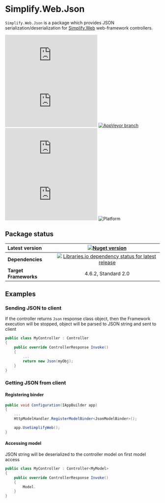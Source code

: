 # Simplify.Web.Json

`Simplify.Web.Json` is a package which provides JSON serialization/deserialization for [Simplify.Web](https://github.com/SimplifyNet/Simplify.Web) web-framework controllers.

[![Nuget Version](https://img.shields.io/nuget/v/Simplify.Web.Json)](https://www.nuget.org/packages/Simplify.Web.Json/)
[![Nuget Download](https://img.shields.io/nuget/dt/Simplify.Web.Json)](https://www.nuget.org/packages/Simplify.Web.Json/)
[![AppVeyor branch](https://img.shields.io/appveyor/ci/i4004/simplify-web-json)](https://ci.appveyor.com/project/i4004/simplify-web-json)
[![Libraries.io dependency status for latest release](https://img.shields.io/librariesio/release/nuget/Simplify.Web.Json)](https://libraries.io/nuget/Simplify.Web.Json)
[![CodeFactor Grade](https://img.shields.io/codefactor/grade/github/SimplifyNet/Simplify.Web.Json)](https://www.codefactor.io/repository/github/simplifynet/simplify.web.Json)
![Platform](https://img.shields.io/badge/platform-.NET%20Standard%202.0%20%7C%20.NET%204.6.2-lightgrey)

## Package status

| Latest version        |                           [![Nuget version](http://img.shields.io/badge/nuget-v1.2.4-blue.png)](https://www.nuget.org/packages/Simplify.Web.Json/)                           |
| :-------------------- | :--------------------------------------------------------------------------------------------------------------------------------------------------------------------------: |
| **Dependencies**      | [![Libraries.io dependency status for latest release](https://img.shields.io/librariesio/release/nuget/Simplify.Web.Json.svg)](https://libraries.io/nuget/Simplify.Web.Json) |
| **Target Frameworks** |                                                                             4.6.2, Standard 2.0                                                                              |

## Examples

### Sending JSON to client

If the controller returns `Json` response class object, then the Framework execution will be stopped, object will be parsed to JSON string and sent to client

```csharp
public class MyController : Controller
{
    public override ControllerResponse Invoke()
    {
        ...
        return new Json(myObj);
    }
}
```

### Getting JSON from client

#### Registering binder

```csharp
public void Configuration(IAppBuilder app)
{
    ...
    HttpModelHandler.RegisterModelBinder<JsonModelBinder>();

    app.UseSimplifyWeb();
}
```

#### Accessing model

JSON string will be deserialized to the controller model on first model access

```csharp
public class MyController : Controller<MyModel>
{
    public override ControllerResponse Invoke()
    {
        Model.
    }
}
```
